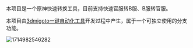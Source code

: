本项目是一个原神快速转换工具，目前支持快速官服转B服、B服转官服。



本项目由[3dmigoto一键自动化工具](https://github.com/randomname5729/3dmigoto_Automation)开发过程中产生，属于一个可独立使用的分支功能。




![1714982546282](https://github.com/randomname5729/Genshin-conversion/assets/169014254/cb3cdd7a-45c0-4b8e-9ee8-7ff3ff5f7a9b)
